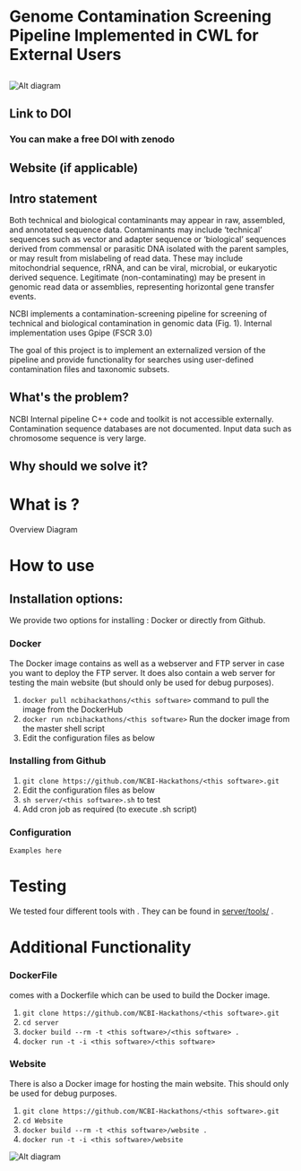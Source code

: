 # Genome Contamination Screening Pipeline Implemented in CWL for External Users

## 
![Alt diagram](https://raw.githubusercontent.com/NCBI-Hackathons/ContaminationScreen/master/doc/ContamFilter_Logo.png?sanitize=true)
## Link to DOI

### You can make a free DOI with zenodo <link>

## Website (if applicable)

## Intro statement
Both technical and biological contaminants may appear in raw, assembled, and annotated sequence data.  Contaminants may include ‘technical’ sequences such as vector and adapter sequence or ‘biological’ sequences derived from commensal or parasitic DNA isolated with the parent samples, or may result from mislabeling of read data. These may include mitochondrial sequence, rRNA, and can be viral, microbial, or eukaryotic derived sequence.  Legitimate (non-contaminating) may be present in genomic read data or assemblies, representing horizontal gene transfer events.

NCBI implements a contamination-screening pipeline for screening of technical and biological contamination in genomic data  (Fig. 1).  Internal implementation uses Gpipe (FSCR 3.0) 

The goal of this project is to implement an externalized version of the pipeline and provide functionality for searches using user-defined contamination files and taxonomic subsets. 

## What's the problem?
NCBI Internal pipeline C++ code and toolkit is not accessible externally.  Contamination sequence databases are not documented.  Input data such as chromosome sequence is very large.

## Why should we solve it?

# What is <this software>?

Overview Diagram

# How to use <this software>

## Installation options:

We provide two options for installing <this software>: Docker or directly from Github.

### Docker

The Docker image contains <this software> as well as a webserver and FTP server in case you want to deploy the FTP server. It does also contain a web server for testing the <this software> main website (but should only be used for debug purposes).

1. `docker pull ncbihackathons/<this software>` command to pull the image from the DockerHub
2. `docker run ncbihackathons/<this software>` Run the docker image from the master shell script
3. Edit the configuration files as below

### Installing <this software> from Github

1. `git clone https://github.com/NCBI-Hackathons/<this software>.git`
2. Edit the configuration files as below
3. `sh server/<this software>.sh` to test
4. Add cron job as required (to execute <this software>.sh script)

### Configuration

```Examples here```

# Testing

We tested four different tools with <this software>. They can be found in [server/tools/](server/tools/) . 

# Additional Functionality

### DockerFile

<this software> comes with a Dockerfile which can be used to build the Docker image.

  1. `git clone https://github.com/NCBI-Hackathons/<this software>.git`
  2. `cd server`
  3. `docker build --rm -t <this software>/<this software> .`
  4. `docker run -t -i <this software>/<this software>`
  
### Website

There is also a Docker image for hosting the main website. This should only be used for debug purposes.

  1. `git clone https://github.com/NCBI-Hackathons/<this software>.git`
  2. `cd Website`
  3. `docker build --rm -t <this software>/website .`
  4. `docker run -t -i <this software>/website`
  
![Alt diagram](https://raw.githubusercontent.com/NCBI-Hackathons/ContaminationScreen/master/doc/contam.svg?sanitize=true)

